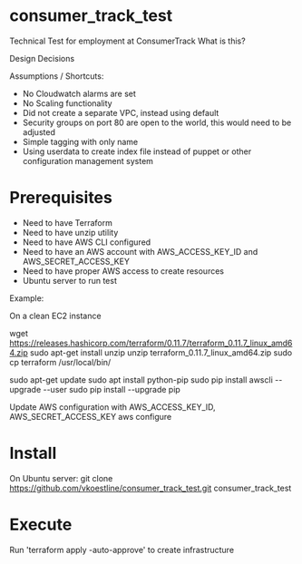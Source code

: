 # consumer_track_test
Technical Test for employment at ConsumerTrack
What is this?

Design Decisions

Assumptions / Shortcuts:
- No Cloudwatch alarms are set
- No Scaling functionality 
- Did not create a separate VPC, instead using default
- Security groups on port 80 are open to the world, this would need to be adjusted
- Simple tagging with only name 
- Using userdata to create index file instead of puppet or other configuration management system


# Prerequisites
- Need to have Terraform
- Need to have unzip utility 
- Need to have AWS CLI configured 
- Need to have an AWS account with AWS_ACCESS_KEY_ID and AWS_SECRET_ACCESS_KEY 
- Need to have proper AWS access to create resources 
- Ubuntu server to run test

Example:

On a clean EC2 instance
 
wget https://releases.hashicorp.com/terraform/0.11.7/terraform_0.11.7_linux_amd64.zip
sudo apt-get install unzip
unzip terraform_0.11.7_linux_amd64.zip
sudo cp terraform /usr/local/bin/

sudo apt-get update
sudo apt install python-pip
sudo pip install awscli --upgrade --user
sudo pip install --upgrade pip

Update AWS configuration with AWS_ACCESS_KEY_ID, AWS_SECRET_ACCESS_KEY
aws configure

# Install 

On Ubuntu server:
git clone https://github.com/vkoestline/consumer_track_test.git consumer_track_test

# Execute

Run 'terraform apply -auto-approve' to create infrastructure


